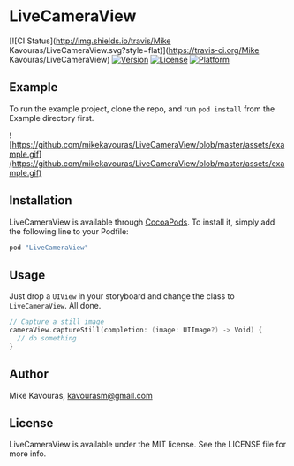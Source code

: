 # LiveCameraView

[![CI Status](http://img.shields.io/travis/Mike Kavouras/LiveCameraView.svg?style=flat)](https://travis-ci.org/Mike Kavouras/LiveCameraView)
[![Version](https://img.shields.io/cocoapods/v/LiveCameraView.svg?style=flat)](http://cocoapods.org/pods/LiveCameraView)
[![License](https://img.shields.io/cocoapods/l/LiveCameraView.svg?style=flat)](http://cocoapods.org/pods/LiveCameraView)
[![Platform](https://img.shields.io/cocoapods/p/LiveCameraView.svg?style=flat)](http://cocoapods.org/pods/LiveCameraView)


## Example

To run the example project, clone the repo, and run `pod install` from the Example directory first.

![https://github.com/mikekavouras/LiveCameraView/blob/master/assets/example.gif](https://github.com/mikekavouras/LiveCameraView/blob/master/assets/example.gif)

## Installation

LiveCameraView is available through [CocoaPods](http://cocoapods.org). To install
it, simply add the following line to your Podfile:

```ruby
pod "LiveCameraView"
```

## Usage

Just drop a `UIView` in your storyboard and change the class to `LiveCameraView`. All done.



```swift
// Capture a still image
cameraView.captureStill(completion: (image: UIImage?) -> Void) {
  // do something
}
```

## Author

Mike Kavouras, kavourasm@gmail.com

## License

LiveCameraView is available under the MIT license. See the LICENSE file for more info.
